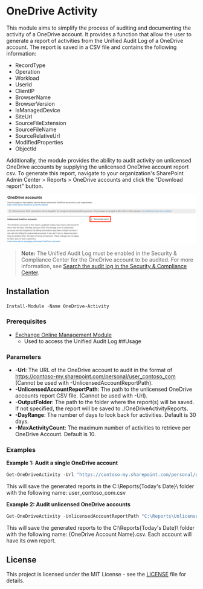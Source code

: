 # OneDrive Activity
This module aims to simplify the process of auditing and documenting the activity of a OneDrive account. It provides a function that allow the user to generate a report of activities from the Unified Audit Log of a OneDrive account. The report is saved in a CSV file and contains the following information:
- RecordType
- Operation
- Workload
- UserId
- ClientIP
- BrowserName
- BrowserVersion
- IsManagedDevice
- SiteUrl
- SourceFileExtension
- SourceFileName
- SourceRelativeUrl
- ModifiedProperties
- ObjectId

Additionally, the module provides the ability to audit activity on unlicensed OneDrive accounts by supplying the unlicensed OneDrive account report csv. To generate this report, navigate to your organization's SharePoint Admin Center > Reports > OneDrive accounts and click the "Download report" button.

![Unlicensed OneDrive Accounts Report](images/Unlicensed%20OneDrive%20Accounts.png)

> **Note:** The Unified Audit Log must be enabled in the Security & Compliance Center for the OneDrive account to be audited. For more information, see [Search the audit log in the Security & Compliance Center](https://docs.microsoft.com/en-us/microsoft-365/compliance/search-the-audit-log-in-security-and-compliance?view=o365-worldwide).

## Installation
```powershell
Install-Module -Name OneDrive-Activity
```
### Prerequisites
- [Exchange Online Management Module](https://www.powershellgallery.com/packages/ExchangeOnlineManagement)
    - Used to access the Unified Audit Log
##Usage

### Parameters
- **-Url**: The URL of the OneDrive account to audit in the format of https://contoso-my.sharepoint.com/personal/user_contoso_com (Cannot be used with -UnlicensedAccountReportPath).
- **-UnlicensedAccountReportPath**: The path to the unlicensed OneDrive accounts report CSV file. (Cannot be used with -Url).
- **-OutputFolder**: The path to the folder where the report(s) will be saved. If not specified, the report will be saved to ./OneDriveActivityReports.
- **-DayRange**: The number of days to look back for activities. Default is 30 days.
- **-MaxActivityCount**: The maximum number of activities to retrieve per OneDrive Account. Default is 10.
### Examples
**Example 1: Audit a single OneDrive account**
```powershell
Get-OneDriveActivity -Url "https://contoso-my.sharepoint.com/personal/user_contoso_com" -OutputFolder "C:\Reports" -DayRange 90 -MaxActivityCount 20
```
This will save the generated reports in the C:\Reports\{Today's Date}\ folder with the following name: user_contoso_com.csv

**Example 2: Audit unlicensed OneDrive accounts**
```powershell
Get-OneDriveActivity -UnlicensedAccountReportPath "C:\Reports\UnlicensedOneDriveAccounts.csv" -OutputFolder "C:\Reports" -DayRange 90 -MaxActivityCount 20
```
This will save the generated reports to the C:\Reports\{Today's Date}\ folder with the following name: {OneDrive Account Name}.csv. Each account will have its own report.

## License
This project is licensed under the MIT License - see the [LICENSE](LICENSE) file for details.

